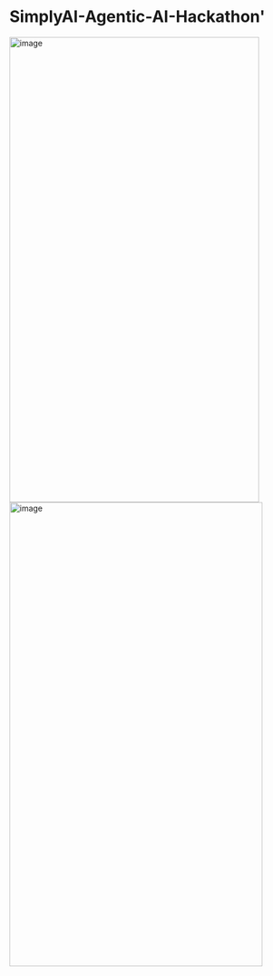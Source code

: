 # SimplyAI-Agentic-AI-Hackathon'

<img width="440" height="819" alt="image" src="https://github.com/user-attachments/assets/b9bf88be-2bce-4e50-97e6-d0bfe730a318" />

<img width="446" height="817" alt="image" src="https://github.com/user-attachments/assets/ae564e92-296f-44e0-a377-af569ffeeb7d" />

